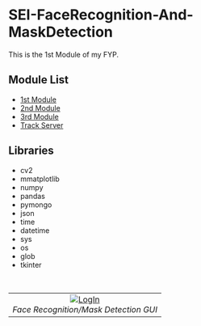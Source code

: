 # SEI-FaceRecognition-And-MaskDetection
 This is the 1st Module of my FYP.
 
 ## Module List
 - [1st Module](https://github.com/AbdulHadi404/FaceRecognition-And-MaskDetection)
 - [2nd Module](https://github.com/AbdulHadi404/React-Native-Attendance-App)
 - [3rd Module](https://github.com/AbdulHadi404/RFID-Attendance)
 - [Track Server](https://github.com/AbdulHadi404/track-server)

## Libraries
- cv2
- mmatplotlib
- numpy
- pandas
- pymongo
- json
- time
- datetime
- sys
- os
- glob
- tkinter

<table>
  <tr>
    <td align="center">
       <a href="https://www.flickr.com/photos/193485149@N02/51320450180/in/dateposted-public/" target="_blank" title="LogIn">
      <img src="https://live.staticflickr.com/65535/51320450180_5e11fe4252_z.jpg" alt="LogIn">
      </a>
      <br />
      <em>Face Recognition/Mask Detection GUI</em>
    </td>
   </tr>
 <br />
 </tr>
 </table>
